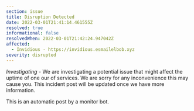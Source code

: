 ```yaml
---
section: issue
title: Disruption Detected
date: 2022-03-01T21:41:14.461555Z
resolved: true
informational: false
resolvedWhen: 2022-03-01T21:42:24.947042Z
affected:
  - Invidious - https://invidious.esmailelbob.xyz
severity: disrupted
---
```

*Investigating* - We are investigating a potential issue that might affect the uptime of one our of services. We are sorry for any inconvenience this may cause you. This incident post will be updated once we have more information.

This is an automatic post by a monitor bot.
        